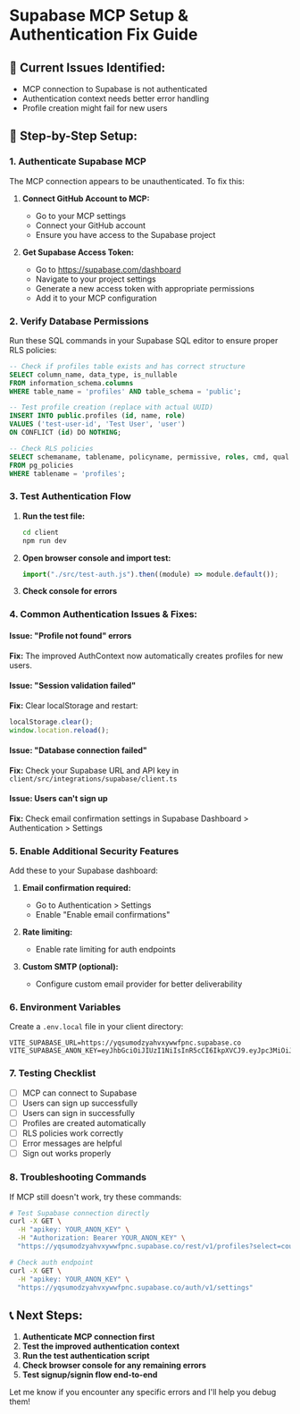 # Supabase MCP Setup & Authentication Fix Guide

## 🚨 Current Issues Identified:

- MCP connection to Supabase is not authenticated
- Authentication context needs better error handling
- Profile creation might fail for new users

## 🔧 Step-by-Step Setup:

### 1. **Authenticate Supabase MCP**

The MCP connection appears to be unauthenticated. To fix this:

1. **Connect GitHub Account to MCP:**

   - Go to your MCP settings
   - Connect your GitHub account
   - Ensure you have access to the Supabase project

2. **Get Supabase Access Token:**
   - Go to https://supabase.com/dashboard
   - Navigate to your project settings
   - Generate a new access token with appropriate permissions
   - Add it to your MCP configuration

### 2. **Verify Database Permissions**

Run these SQL commands in your Supabase SQL editor to ensure proper RLS policies:

```sql
-- Check if profiles table exists and has correct structure
SELECT column_name, data_type, is_nullable
FROM information_schema.columns
WHERE table_name = 'profiles' AND table_schema = 'public';

-- Test profile creation (replace with actual UUID)
INSERT INTO public.profiles (id, name, role)
VALUES ('test-user-id', 'Test User', 'user')
ON CONFLICT (id) DO NOTHING;

-- Check RLS policies
SELECT schemaname, tablename, policyname, permissive, roles, cmd, qual
FROM pg_policies
WHERE tablename = 'profiles';
```

### 3. **Test Authentication Flow**

1. **Run the test file:**

   ```bash
   cd client
   npm run dev
   ```

2. **Open browser console and import test:**

   ```javascript
   import("./src/test-auth.js").then((module) => module.default());
   ```

3. **Check console for errors**

### 4. **Common Authentication Issues & Fixes:**

#### Issue: "Profile not found" errors

**Fix:** The improved AuthContext now automatically creates profiles for new users.

#### Issue: "Session validation failed"

**Fix:** Clear localStorage and restart:

```javascript
localStorage.clear();
window.location.reload();
```

#### Issue: "Database connection failed"

**Fix:** Check your Supabase URL and API key in `client/src/integrations/supabase/client.ts`

#### Issue: Users can't sign up

**Fix:** Check email confirmation settings in Supabase Dashboard > Authentication > Settings

### 5. **Enable Additional Security Features**

Add these to your Supabase dashboard:

1. **Email confirmation required:**

   - Go to Authentication > Settings
   - Enable "Enable email confirmations"

2. **Rate limiting:**

   - Enable rate limiting for auth endpoints

3. **Custom SMTP (optional):**
   - Configure custom email provider for better deliverability

### 6. **Environment Variables**

Create a `.env.local` file in your client directory:

```env
VITE_SUPABASE_URL=https://yqsumodzyahvxywwfpnc.supabase.co
VITE_SUPABASE_ANON_KEY=eyJhbGciOiJIUzI1NiIsInR5cCI6IkpXVCJ9.eyJpc3MiOiJzdXBhYmFzZSIsInJlZiI6Inlxc3Vtb2R6eWFodnh5d3dmcG5jIiwicm9sZSI6ImFub24iLCJpYXQiOjE3NTAwMjU1NTAsImV4cCI6MjA2NTYwMTU1MH0.vfTx3_A7DMpcazSA_pbuYaiMuZvVssKn9JUQUb9qaS4
```

### 7. **Testing Checklist**

- [ ] MCP can connect to Supabase
- [ ] Users can sign up successfully
- [ ] Users can sign in successfully
- [ ] Profiles are created automatically
- [ ] RLS policies work correctly
- [ ] Error messages are helpful
- [ ] Sign out works properly

### 8. **Troubleshooting Commands**

If MCP still doesn't work, try these commands:

```bash
# Test Supabase connection directly
curl -X GET \
  -H "apikey: YOUR_ANON_KEY" \
  -H "Authorization: Bearer YOUR_ANON_KEY" \
  "https://yqsumodzyahvxywwfpnc.supabase.co/rest/v1/profiles?select=count"

# Check auth endpoint
curl -X GET \
  -H "apikey: YOUR_ANON_KEY" \
  "https://yqsumodzyahvxywwfpnc.supabase.co/auth/v1/settings"
```

## 📞 Next Steps:

1. **Authenticate MCP connection first**
2. **Test the improved authentication context**
3. **Run the test authentication script**
4. **Check browser console for any remaining errors**
5. **Test signup/signin flow end-to-end**

Let me know if you encounter any specific errors and I'll help you debug them!
